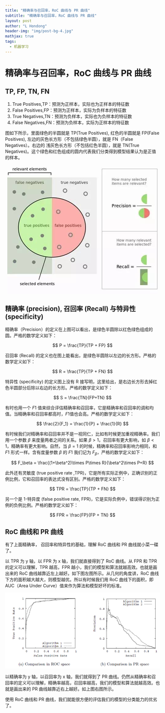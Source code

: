 ```yaml
---
title: "精确率与召回率，RoC 曲线与 PR 曲线"
subtitle: "精确率与召回率，RoC 曲线与 PR 曲线"
layout: post
author: "L Hondong"
header-img: "img/post-bg-4.jpg"
mathjax: true
tags:
  - 机器学习
---
```


# 精确率与召回率，RoC 曲线与 PR 曲线

## TP, FP, TN, FN

1. True Positives,TP：预测为正样本，实际也为正样本的特征数
2. False Positives,FP：预测为正样本，实际为负样本的特征数
3. True Negatives,TN：预测为负样本，实际也为负样本的特征数
4. False Negatives,FN：预测为负样本，实际为正样本的特征数

图如下所示，里面绿色的半圆就是 TP(True Positives), 红色的半圆就是 FP(False Positives), 左边的灰色长方形（不包括绿色半圆），就是 FN（False Negatives）。右边的 浅灰色长方形（不包括红色半圆），就是 TN(True Negatives)。这个绿色和红色组成的圆内代表我们分类得到模型结果认为是正值的样本。

<div align=center><img src="../assets/RoC-2022-01-12-13-56-14.png" alt="RoC-2022-01-12-13-56-14" style="zoom:100%;" /></div>

## 精确率 (precision), 召回率 (Recall) 与特异性 (specificity)

精确率（Precision）的定义在上图可以看出，是绿色半圆除以红色绿色组成的圆。严格的数学定义如下：

$$
P = \frac{TP}{TP + FP}
$$

召回率 (Recall) 的定义也在图上能看出，是绿色半圆除以左边的长方形。严格的数学定义如下：

$$
R = \frac{TP}{TP + FN}
$$

特异性 (specificity) 的定义图上没有 R 接写明，这里给出，是右边长方形去掉红色半圆部分后除以右边的长方形。严格的数学定义如下：

$$
S = \frac{TN}{FP+TN}
$$

有时也用一个 $F1$ 值来综合评估精确率和召回率，它是精确率和召回率的调和均值。当精确率和召回率都高时，$F1$值也会高。严格的数学定义如下：

$$
\frac{2}{F_1} = \frac{1}{P} + \frac{1}{R}
$$

有时候我们对精确率和召回率并不是一视同仁，比如有时候更加重视精确率。我们用一个参数 $\beta$ 来度量两者之间的关系。如果 $\beta>1$，召回率有更大影响，如 $\beta<1$，精确率有更大影响。自然，当 $\beta=1$ 的时候，精确率和召回率影响力相同，和 $F1$ 形式一样。含有度量参数 $\beta$ 的 $F1$ 我们记为 $F_\beta$，严格的数学定义如下：

$$
F_\beta = \frac{(1+\beta^2)\times P\times R}{\beta^2\times P+R}
$$

此外还有灵敏度 (true positive rate ,TPR)，它是所有实际正例中，正确识别的正例比例，它和召回率的表达式没有区别。严格的数学定义如下：

$$
TPR = \frac{TP}{TP + FN}
$$

另一个是 1-特异度 (false positive rate, FPR)，它是实际负例中，错误得识别为正例的负例比例。严格的数学定义如下：

$$
FPR = \frac{FP}{FP + TN}
$$

## RoC 曲线和 PR 曲线

有了上面精确率， 召回率和特异性的基础，理解 RoC 曲线和 PR 曲线就小菜一碟了。

以 TPR 为 y 轴，以 FPR 为 x 轴，我们就直接得到了 RoC 曲线。从 FPR 和 TPR 的定义可以理解，TPR 越高，FPR 越小，我们的模型和算法就越高效。也就是画出来的 RoC 曲线越靠近左上越好。如下图左图所示。从几何的角度讲，RoC 曲线下方的面积越大越大，则模型越优。所以有时候我们用 RoC 曲线下的面积，即 AUC（Area Under Curve）值来作为算法和模型好坏的标准。

<div align=center><img src="../assets/RoC-2022-01-12-13-56-51.png" alt="RoC-2022-01-12-13-56-51" style="zoom:100%;" /></div>

以精确率为 y 轴，以召回率为 x 轴，我们就得到了 PR 曲线。仍然从精确率和召回率的定义可以理解，精确率越高，召回率越高，我们的模型和算法就越高效。也就是画出来的 PR 曲线越靠近右上越好。如上图右图所示。

使用 RoC 曲线和 PR 曲线，我们就能很方便的评估我们的模型的分类能力的优劣了。